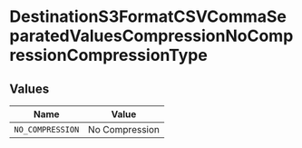 # DestinationS3FormatCSVCommaSeparatedValuesCompressionNoCompressionCompressionType


## Values

| Name             | Value            |
| ---------------- | ---------------- |
| `NO_COMPRESSION` | No Compression   |